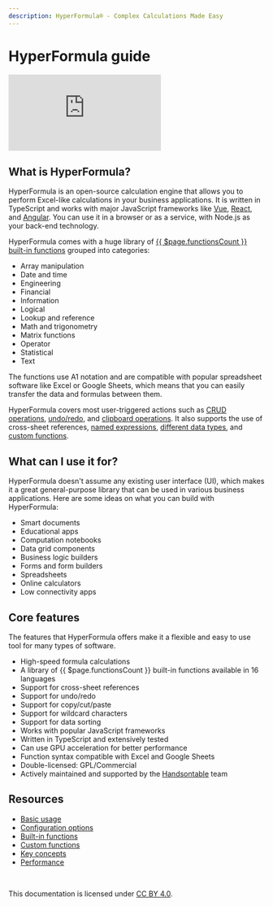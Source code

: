```yaml
---
description: HyperFormula® - Complex Calculations Made Easy
---
```


# HyperFormula guide

<div class="iframe-container">
  <iframe 
    src="https://www.youtube.com/embed/JJXUmACTDdk?controls=0" 
    frameborder="0" 
    allow="accelerometer; 
    encrypted-media; 
    gyroscope; 
    picture-in-picture" 
    allowfullscreen>
  </iframe>
</div>

## What is HyperFormula?

HyperFormula is an open-source calculation engine that allows you
to perform Excel-like calculations in your business applications.
It is written in TypeScript and works with major
JavaScript frameworks like [Vue](/guide/integration-with-vue.md),
[React](/guide/integration-with-react.md), and [Angular](/guide/integration-with-angular.md). You can use it in a
browser or as a service, with Node.js as your back-end technology.

HyperFormula comes with a huge library of [{{ $page.functionsCount }} built-in functions](/guide/built-in-functions.md)
grouped into categories:
- Array manipulation
- Date and time
- Engineering
- Financial
- Information
- Logical
- Lookup and reference
- Math and trigonometry
- Matrix functions
- Operator
- Statistical
- Text

The functions use A1 notation and are compatible with popular spreadsheet software like
Excel or Google Sheets, which means that you can easily transfer
the data and formulas between them.

HyperFormula covers most user-triggered actions such as
[CRUD operations](/guide/basic-operations.md), [undo/redo](/guide/undo-redo.md),
and [clipboard operations](/guide/clipboard-operations.md). It also supports
the use of cross-sheet references, [named expressions](/guide/named-expressions.md),
[different data types](/guide/types-of-values.md),
and [custom functions](/guide/custom-functions.md).

## What can I use it for?

HyperFormula doesn't assume any existing user interface \(UI\),
which makes it a great general-purpose library that can be used in
various business applications. Here are some ideas on what you can
build with HyperFormula:

* Smart documents
* Educational apps
* Computation notebooks
* Data grid components
* Business logic builders
* Forms and form builders
* Spreadsheets
* Online calculators
* Low connectivity apps

## Core features

The features that HyperFormula offers make it a flexible and easy
to use tool for many types of software.

* High-speed formula calculations
* A library of {{ $page.functionsCount }} built-in functions available in 16 languages
* Support for cross-sheet references
* Support for undo/redo
* Support for copy/cut/paste
* Support for wildcard characters
* Support for data sorting
* Works with popular JavaScript frameworks
* Written in TypeScript and extensively tested
* Can use GPU acceleration for better performance
* Function syntax compatible with Excel and Google Sheets
* Double-licensed: GPL/Commercial
* Actively maintained and supported by the
[Handsontable](https://handsontable.com/) team

## Resources

* [Basic usage](/guide/basic-usage.md)
* [Configuration options](/guide/configuration-options.md)
* [Built-in functions](/guide/built-in-functions.md)
* [Custom functions](/guide/custom-functions.md)
* [Key concepts](/guide/key-concepts.md)
* [Performance](/guide/performance.md)

<br>

This documentation is licensed under 
[CC BY 4.0](https://creativecommons.org/licenses/by/4.0/).
